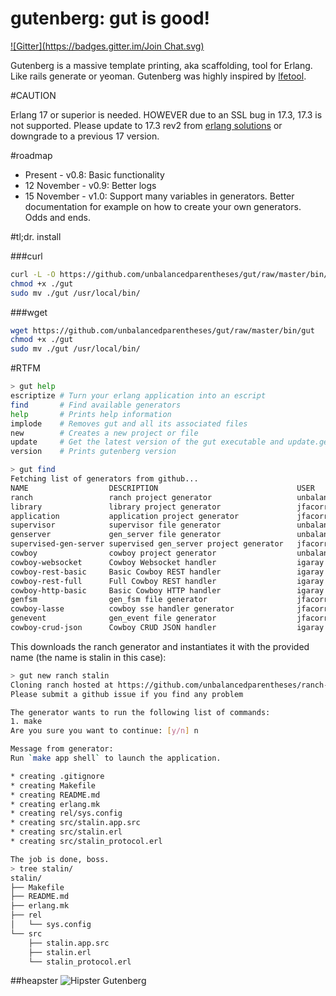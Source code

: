 gutenberg: gut is good!
=========
[![Gitter](https://badges.gitter.im/Join Chat.svg)](https://gitter.im/unbalancedparentheses/gut?utm_source=badge&utm_medium=badge&utm_campaign=pr-badge&utm_content=badge)

Gutenberg is a massive template printing, aka scaffolding, tool for Erlang. Like rails generate or yeoman.
Gutenberg was highly inspired by [lfetool](https://github.com/lfe/lfetool).

#CAUTION

Erlang 17 or superior is needed. HOWEVER due to an SSL bug in 17.3, 17.3 is not supported. Please update to 17.3 rev2 from [erlang solutions](https://www.erlang-solutions.com/downloads/download-erlang-otp) or downgrade to a previous 17 version.

#roadmap
- Present - v0.8: Basic functionality
- 12 November - v0.9: Better logs
- 15 November - v1.0: Support many variables in generators. Better documentation for example on how to create your own generators. Odds and ends.

#tl;dr. install

###curl
```bash
curl -L -O https://github.com/unbalancedparentheses/gut/raw/master/bin/gut
chmod +x ./gut
sudo mv ./gut /usr/local/bin/
```

###wget
```bash
wget https://github.com/unbalancedparentheses/gut/raw/master/bin/gut
chmod +x ./gut
sudo mv ./gut /usr/local/bin/
```

#RTFM

```bash
> gut help
escriptize # Turn your erlang application into an escript
find       # Find available generators
help       # Prints help information
implode    # Removes gut and all its associated files
new        # Creates a new project or file
update     # Get the latest version of the gut executable and update.gens
version    # Prints gutenberg version
```

```bash
> gut find
Fetching list of generators from github...
NAME                  DESCRIPTION                               USER                  STARS
ranch                 ranch project generator                   unbalancedparentheses     3
library               library project generator                 jfacorro                  2
application           application project generator             jfacorro                  2
supervisor            supervisor file generator                 unbalancedparentheses     2
genserver             gen_server file generator                 unbalancedparentheses     2
supervised-gen-server supervised gen_server project generator   jfacorro                  2
cowboy                cowboy project generator                  unbalancedparentheses     1
cowboy-websocket      Cowboy Websocket handler                  igaray                    1
cowboy-rest-basic     Basic Cowboy REST handler                 igaray                    1
cowboy-rest-full      Full Cowboy REST handler                  igaray                    1
cowboy-http-basic     Basic Cowboy HTTP handler                 igaray                    1
genfsm                gen_fsm file generator                    jfacorro                  0
cowboy-lasse          cowboy sse handler generator              jfacorro                  0
genevent              gen_event file generator                  jfacorro                  0
cowboy-crud-json      Cowboy CRUD JSON handler                  igaray                    0
```

This downloads the ranch generator and instantiates it with the provided name (the name is stalin in this case):
```bash
> gut new ranch stalin
Cloning ranch hosted at https://github.com/unbalancedparentheses/ranch-gutenberg-generator
Please submit a github issue if you find any problem

The generator wants to run the following list of commands:
1. make
Are you sure you want to continue: [y/n] n

Message from generator:
Run `make app shell` to launch the application.

* creating .gitignore
* creating Makefile
* creating README.md
* creating erlang.mk
* creating rel/sys.config
* creating src/stalin.app.src
* creating src/stalin.erl
* creating src/stalin_protocol.erl

The job is done, boss.
> tree stalin/
stalin/
├── Makefile
├── README.md
├── erlang.mk
├── rel
│   └── sys.config
└── src
    ├── stalin.app.src
    ├── stalin.erl
    └── stalin_protocol.erl
```

##heapster
![Hipster Gutenberg](https://raw.githubusercontent.com/unbalancedparentheses/gut/master/gutenberg.jpg)
